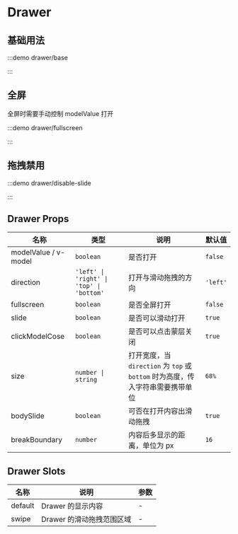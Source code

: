 # Drawer

## 基础用法

:::demo drawer/base

:::

## 全屏

全屏时需要手动控制 modelValue 打开

:::demo drawer/fullscreen

:::

## 拖拽禁用

:::demo drawer/disable-slide

:::

## Drawer Props

| 名称                 | 类型                                     | 说明                                                                           | 默认值   |
| -------------------- | ---------------------------------------- | ------------------------------------------------------------------------------ | -------- |
| modelValue / v-model | `boolean`                                | 是否打开                                                                       | `false`  |
| direction            | `'left' \| 'right' \| 'top' \| 'bottom'` | 打开与滑动拖拽的方向                                                           | `'left'` |
| fullscreen           | `boolean`                                | 是否全屏打开                                                                   | `false`  |
| slide                | `boolean`                                | 是否可以滑动打开                                                               | `true`   |
| clickModelCose       | `boolean`                                | 是否可以点击蒙层关闭                                                           | `true`   |
| size                 | `number \| string`                       | 打开宽度，当 `direction` 为 `top` 或 `bottom` 时为高度，传入字符串需要携带单位 | `68%`    |
| bodySlide            | `boolean`                                | 可否在打开内容出滑动拖拽                                                       | `true`   |
| breakBoundary        | `number`                                 | 内容后多显示的距离，单位为 px                                                  | `16`     |

## Drawer Slots

| 名称    | 说明                      | 参数 |
| ------- | ------------------------- | ---- |
| default | Drawer 的显示内容         | -    |
| swipe   | Drawer 的滑动拖拽范围区域 | -    |
